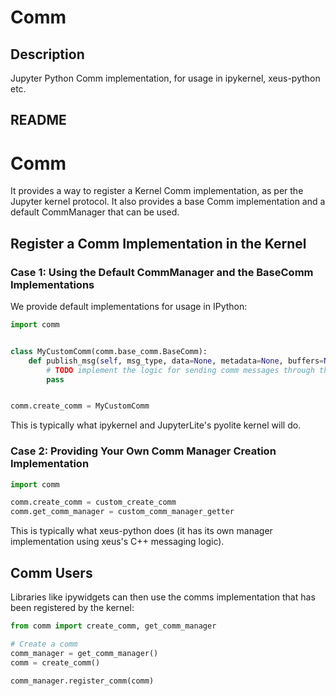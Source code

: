 # Comm

## Description

Jupyter Python Comm implementation, for usage in ipykernel, xeus-python etc.

## README

# Comm

It provides a way to register a Kernel Comm implementation, as per the Jupyter kernel protocol.
It also provides a base Comm implementation and a default CommManager that can be used.

## Register a Comm Implementation in the Kernel

### Case 1: Using the Default CommManager and the BaseComm Implementations

We provide default implementations for usage in IPython:

```python
import comm


class MyCustomComm(comm.base_comm.BaseComm):
    def publish_msg(self, msg_type, data=None, metadata=None, buffers=None, **keys):
        # TODO implement the logic for sending comm messages through the iopub channel
        pass


comm.create_comm = MyCustomComm
```

This is typically what ipykernel and JupyterLite's pyolite kernel will do.

### Case 2: Providing Your Own Comm Manager Creation Implementation

```python
import comm

comm.create_comm = custom_create_comm
comm.get_comm_manager = custom_comm_manager_getter
```

This is typically what xeus-python does (it has its own manager implementation using xeus's C++ messaging logic).

## Comm Users

Libraries like ipywidgets can then use the comms implementation that has been registered by the kernel:

```python
from comm import create_comm, get_comm_manager

# Create a comm
comm_manager = get_comm_manager()
comm = create_comm()

comm_manager.register_comm(comm)
```

